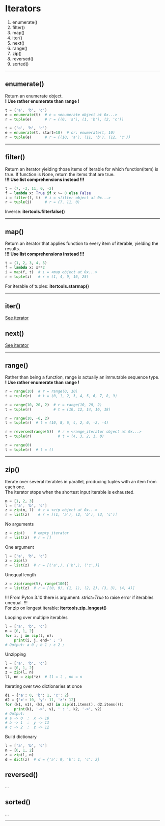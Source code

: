 # Iterators
   1. enumerate()
   2. filter()
   3. map()
   4. iter()
   5. next()
   6. range()
   7. zip()
   8. reversed()
   9. sorted()

---

## enumerate()
Return an enumerate object.  
**! Use rather enumerate than range !**  
```python
t = ('a', 'b', 'c')
e = enumerate(t)  # e = <enumerate object at 0x...>
r = tuple(e)      # r = ((0, 'a'), (1, 'b'), (2, 'c'))
```
```python
t = ('a', 'b', 'c')
e = enumerate(t, start=10)  # or: enumerate(t, 10)
r = tuple(e)      # r = ((10, 'a'), (11, 'b'), (12, 'c'))
```

---

## filter()
Return an iterator yielding those items of iterable for which function(item)
is true. If function is None, return the items that are true.  
**!!! Use list comprehensions instead !!!**  
```python
t = (7, -3, 11, 0, -2)
f = lambda x: True if x >= 0 else False
i = filter(f, t)  # i = <filter object at 0x...>
r = tuple(i)      # r = (7, 11, 0)
```
Inverse: **itertools.filterfalse()** 

---

## map()
Return an iterator that applies function to every item of iterable, yielding the results.   
**!!! Use list comprehensions instead !!!**
```python
t = (1, 2, 3, 4, 5)
f = lambda x: x**2
i = map(f, t)  # i = <map object at 0x...>
r = tuple(i)   # r = (1, 4, 9, 16, 25)
```
For iterable of tuples: **itertools.starmap()** 

---

## iter()
[See iterator](../iterator.md)
## next()
[See iterator](../iterator.md)  

---

## range()
Rather than being a function, range is actually an immutable sequence type.  
**! Use rather enumerate than range !**  
```python
r = range(10)  # r = range(0, 10)
t = tuple(r)   # t = (0, 1, 2, 3, 4, 5, 6, 7, 8, 9)
```
```python
r = range(10, 20, 2)  # r = range(10, 20, 2)
t = tuple(r)          # t = (10, 12, 14, 16, 18)
```
```python
r = range(10, -6, 2)
t = tuple(r)  # t = (10, 8, 6, 4, 2, 0, -2, -4)
```
```python
r = reversed(range(5))  # r = <range_iterator object at 0x...>
t = tuple(r)            # t = (4, 3, 2, 1, 0)
```
```python
r = range(0)
t = tuple(r)  # t = ()
```
---

## zip()
Iterate over several iterables in parallel, producing tuples with an item from each one.  
The iterator stops when the shortest input iterable is exhausted.  
```python
n = [1, 2, 3]
l = ['a', 'b', 'c']
z = zip(n, l)  # z = <zip object at 0x...>
r = list(z)    # r = [(1, 'a'), (2, 'b'), (3, 'c')]
```
No arguments
```python
z = zip()    # empty iterator
r = list(z)  # r = []
```
One argument
```python
l = ['a', 'b', 'c']
z = zip(l)
r = list(z)  # r = [('a',), ('b',), ('c',)]
```
Unequal length
```python
z = zip(range(5), range(100))
r = list(z)  # r = [(0, 0), (1, 1), (2, 2), (3, 3), (4, 4)]
```
!!! From Pyton 3.10 there is argument: *strict=True* to raise error if iterables unequal. !!!    
For zip on longest iterable: **itertools.zip_longest()**

Looping over multiple iterables
```python
l = ['a', 'b', 'c']
n = [0, 1, 2]
for i, j in zip(l, n):
    print(i, j, end=' ; ')
# Output: a 0 ; b 1 ; c 2 ;
```
Unzipping
```python
l = ['a', 'b', 'c']
n = [0, 1, 2]
z = zip(l, n)
ll, nn = zip(*z)  # ll = l , nn = n
```
Iterating over two dictionaries at once  
```python
d1 = {'a': 0, 'b': 1, 'c': 2}
d2 = {'x': 10, 'y': 11, 'z': 12}
for (k1, v1), (k2, v2) in zip(d1.items(), d2.items()):
    print(k1, '->', v1, ' : ', k2, '->', v2)
# Output:
# a -> 0  :  x -> 10
# b -> 1  :  y -> 11
# c -> 2  :  z -> 12
```
Build dictionary  
```python
l = ['a', 'b', 'c']
n = [0, 1, 2]
z = zip(l, n)
d = dict(z)  # d = {'a': 0, 'b': 1, 'c': 2}
```
## reversed()
...   
## sorted()
...  

---



